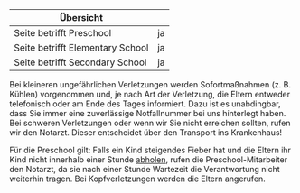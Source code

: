 | Übersicht | |
| --- | --- |
| Seite betrifft Preschool | ja |
| Seite betrifft Elementary School | ja |
| Seite betrifft Secondary School | ja |

Bei kleineren ungefährlichen Verletzungen werden Sofortmaßnahmen (z. B. Kühlen) vorgenommen und, je nach Art der Verletzung, die Eltern entweder telefonisch oder am Ende des Tages informiert. Dazu ist es unabdingbar, dass Sie immer eine zuverlässige Notfallnummer bei uns hinterlegt haben. Bei schweren Verletzungen oder wenn wir Sie nicht erreichen sollten, rufen wir den Notarzt. Dieser entscheidet über den Transport ins Krankenhaus!

Für die Preschool gilt: Falls ein Kind steigendes Fieber hat und die Eltern ihr Kind nicht innerhalb einer Stunde [abholen](/ISB-Eltern-wiki/de/Bringen_und_Abholen "Bringen und Abholen"), rufen die Preschool-Mitarbeiter den Notarzt, da sie nach einer Stunde Wartezeit die Verantwortung nicht weiterhin tragen. Bei Kopfverletzungen werden die Eltern angerufen.